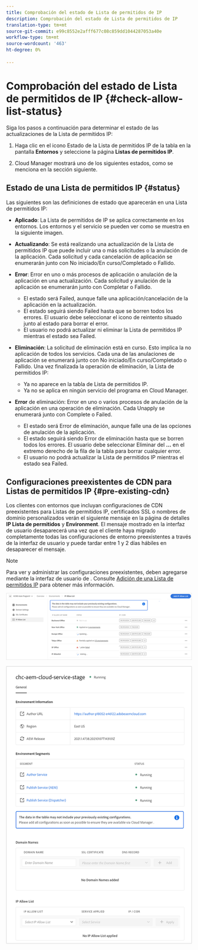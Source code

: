 ```yaml
---
title: Comprobación del estado de Lista de permitidos de IP
description: Comprobación del estado de Lista de permitidos de IP
translation-type: tm+mt
source-git-commit: e99c8552e2afff677c08c859dd1044287053a40e
workflow-type: tm+mt
source-wordcount: '463'
ht-degree: 0%

---
```



# Comprobación del estado de Lista de permitidos de IP {#check-allow-list-status}

Siga los pasos a continuación para determinar el estado de las actualizaciones de la Lista de permitidos IP:

1. Haga clic en el icono Estado de la Lista de permitidos IP de la tabla en la pantalla **Entornos** y seleccione la página **Listas de permitidos IP**.

1. Cloud Manager mostrará uno de los siguientes estados, como se menciona en la sección siguiente.

## Estado de una Lista de permitidos IP {#status}

Las siguientes son las definiciones de estado que aparecerán en una Lista de permitidos IP:

* **Aplicado**: La Lista de permitidos de IP se aplica correctamente en los entornos.  Los entornos y el servicio se pueden ver como se muestra en la siguiente imagen.

* **Actualizando**: Se está realizando una actualización de la Lista de permitidos IP que puede incluir una o más solicitudes o la anulación de la aplicación. Cada solicitud y cada cancelación de aplicación se enumerarán junto con No iniciado/En curso/Completado o Fallido.

* **Error**: Error en uno o más procesos de aplicación o anulación de la aplicación en una actualización. Cada solicitud y anulación de la aplicación se enumerarán junto con Completar o Fallido.
   * El estado será Failed, aunque falle una aplicación/cancelación de la aplicación en la actualización.
   * El estado seguirá siendo Failed hasta que se borren todos los errores. El usuario debe seleccionar el icono de reintento situado junto al estado para borrar el error.
   * El usuario no podrá actualizar ni eliminar la Lista de permitidos IP mientras el estado sea Failed.

* **Eliminación**: La solicitud de eliminación está en curso. Esto implica la no aplicación de todos los servicios. Cada una de las anulaciones de aplicación se enumerará junto con No iniciado/En curso/Completado o Fallido.
Una vez finalizada la operación de eliminación, la Lista de permitidos IP:
   * Ya no aparece en la tabla de Lista de permitidos IP.
   * Ya no se aplica en ningún servicio del programa en Cloud Manager.

* **Error** de eliminación: Error en uno o varios procesos de anulación de la aplicación en una operación de eliminación. Cada Unapply se enumerará junto con Complete o Failed.

   * El estado será Error de eliminación, aunque falle una de las opciones de anulación de la aplicación.
   * El estado seguirá siendo Error de eliminación hasta que se borren todos los errores. El usuario debe seleccionar Eliminar del **...** en el extremo derecho de la fila de la tabla para borrar cualquier error.
   * El usuario no podrá actualizar la Lista de permitidos IP mientras el estado sea Failed.

## Configuraciones preexistentes de CDN para Listas de permitidos IP {#pre-existing-cdn}

Los clientes con entornos que incluyan configuraciones de CDN preexistentes para Listas de permitidos IP, certificados SSL o nombres de dominio personalizados verán el siguiente mensaje en la página de detalles **IP Lista de permitidos** y **Environment**. El mensaje mostrado en la interfaz de usuario desaparecerá una vez que el cliente haya migrado completamente todas las configuraciones de entorno preexistentes a través de la interfaz de usuario y puede tardar entre 1 y 2 días hábiles en desaparecer el mensaje.

>[!NOTE]
>Para ver y administrar las configuraciones preexistentes, deben agregarse mediante la interfaz de usuario de . Consulte [Adición de una Lista de permitidos IP](/help/implementing/cloud-manager/ip-allow-lists/add-ip-allow-lists.md) para obtener más información.

![](/help/implementing/cloud-manager/assets/ip-allow-list-message1.png)

![](/help/implementing/cloud-manager/assets/ip-allow-list-message2.png)

